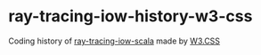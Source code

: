 # ray-tracing-iow-history-w3-css

Coding history of [ray-tracing-iow-scala](https://github.com/nwtgck/ray-tracing-iow-scala) made by [W3.CSS](https://www.w3schools.com/w3css/)
